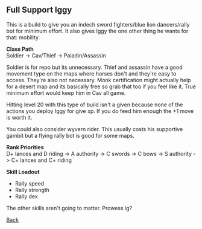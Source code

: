 ## Full Support Iggy

This is a build to give you an indech sword fighters/blue lion dancers/rally bot for minimum effort. It also gives Iggy the one other thing he wants for that: mobility.

__Class Path__ <br>
Soldier -> Cav/Thief -> Paladin/Assassin

Soldier is for repo but its unnecessary. Thief and assassin have a good movement type on the maps where horses don't and they're easy to access. They're also not 
necessary. Monk certification might actually help for a desert map and its basically free so grab that too if you feel like it. True minimum effort would keep him in Cav
all game.

Hitting level 20 with this type of build isn't a given because none of the actions you deploy Iggy for give xp. If you do feed him enough the +1 move is worth it.

You could also consider wyvern rider. This usually costs his supportive gambit but a flying rally bot is good for some maps.

__Rank Priorities__ <br>
D+ lances and D riding -> A authority -> C swords -> C bows -> S authority -> C+ lances and C+ riding

__Skill Loadout__
- Rally speed
- Rally strength
- Rally dex

The other skills aren't going to matter. Prowess ig?

[Back](https://rocdoc2.github.io/fe3h-discord-builds/Ignatz.html)
